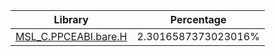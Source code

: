| Library | Percentage |
| ------------- | ------------- |
| [MSL_C.PPCEABI.bare.H](https://github.com/shibbo/RVL_SDK/blob/main/docs/lib/MSL_C.PPCEABI.bare.H.md) | 2.3016587373023016% |

